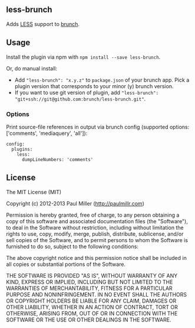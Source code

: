 ## less-brunch
Adds [LESS](http://lesscss.org/) support to
[brunch](http://brunch.io).

## Usage
Install the plugin via npm with `npm install --save less-brunch`.

Or, do manual install:

* Add `"less-brunch": "x.y.z"` to `package.json` of your brunch app.
  Pick a plugin version that corresponds to your minor (y) brunch version.
* If you want to use git version of plugin, add
`"less-brunch": "git+ssh://git@github.com:brunch/less-brunch.git"`.

### Options
Print source-file references in output via brunch config (supported options: ['comments', 'mediaquery', 'all']):
```
config:
  plugins:
    less:
      dumpLineNumbers: 'comments'
```

## License

The MIT License (MIT)

Copyright (c) 2012-2013 Paul Miller (http://paulmillr.com)

Permission is hereby granted, free of charge, to any person obtaining a copy
of this software and associated documentation files (the "Software"), to deal
in the Software without restriction, including without limitation the rights
to use, copy, modify, merge, publish, distribute, sublicense, and/or sell
copies of the Software, and to permit persons to whom the Software is
furnished to do so, subject to the following conditions:

The above copyright notice and this permission notice shall be included in
all copies or substantial portions of the Software.

THE SOFTWARE IS PROVIDED "AS IS", WITHOUT WARRANTY OF ANY KIND, EXPRESS OR
IMPLIED, INCLUDING BUT NOT LIMITED TO THE WARRANTIES OF MERCHANTABILITY,
FITNESS FOR A PARTICULAR PURPOSE AND NONINFRINGEMENT. IN NO EVENT SHALL THE
AUTHORS OR COPYRIGHT HOLDERS BE LIABLE FOR ANY CLAIM, DAMAGES OR OTHER
LIABILITY, WHETHER IN AN ACTION OF CONTRACT, TORT OR OTHERWISE, ARISING FROM,
OUT OF OR IN CONNECTION WITH THE SOFTWARE OR THE USE OR OTHER DEALINGS IN
THE SOFTWARE.
